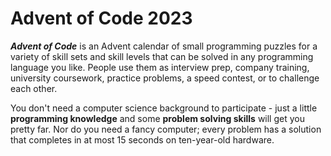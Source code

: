 # Advent of Code 2023

***Advent of Code*** is an Advent calendar of small programming puzzles for a variety of skill sets and skill levels that can be solved in any programming language you like. People use them as interview prep, company training, university coursework, practice problems, a speed contest, or to challenge each other.

You don't need a computer science background to participate - just a little **programming knowledge** and some **problem solving skills** will get you pretty far. Nor do you need a fancy computer; every problem has a solution that completes in at most 15 seconds on ten-year-old hardware.
